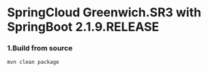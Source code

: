 SpringCloud Greenwich.SR3 with SpringBoot 2.1.9.RELEASE
====

### 1.Build from source

    mvn clean package

